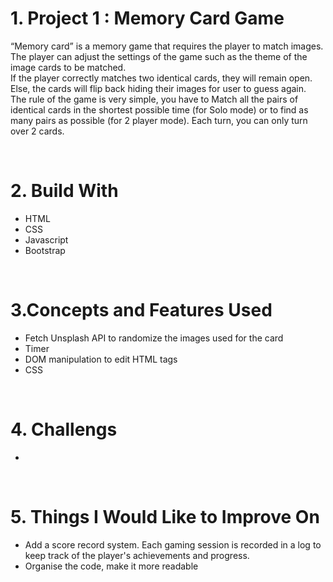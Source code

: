 # 1. Project 1 : Memory Card Game
“Memory card” is a memory game that requires the player to match images. The player can adjust the settings of the game such as the theme of the image cards to be matched.
<br> If the player correctly matches two identical cards, they will remain open. Else, the cards will flip back hiding their images for user to guess again. 
<br>The rule of the game is very simple, you have to Match all the pairs of identical cards in the shortest possible time (for Solo mode) or to find as many pairs as possible (for 2 player mode). 
Each turn, you can only turn over 2 cards.

<br>

# 2. Build With
- HTML
- CSS
- Javascript
- Bootstrap

<br>

# 3.Concepts and Features Used
- Fetch Unsplash API to randomize the images used for the card
- Timer
- DOM manipulation to edit HTML tags
- CSS

<br>

# 4. Challengs
- 

<br>

# 5. Things I Would Like to Improve On
- Add a score record system. Each gaming session is recorded in a log to keep track of the player's achievements and progress.
- Organise the code, make it more readable
